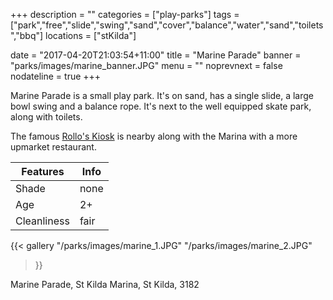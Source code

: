 +++
description = ""
categories = ["play-parks"]
tags = ["park","free","slide","swing","sand","cover","balance","water","sand","toilets","bbq"]
locations = ["stKilda"]

date = "2017-04-20T21:03:54+11:00"
title = "Marine Parade"
banner = "parks/images/marine_banner.JPG"
menu = ""
noprevnext = false
nodateline = true
+++

Marine Parade is a small play park. It's on sand, has a single slide, a large bowl swing and a balance rope. It's next to the well equipped skate park, along with toilets.

The famous [Rollo's Kiosk](http://www.rolloskiosk.com.au) is nearby along with the Marina with a more upmarket restaurant. 

Features  | Info
  ------------- | -------------
  Shade  | none
  Age  | 2+
  Cleanliness | fair
  
{{< gallery
    "/parks/images/marine_1.JPG"
    "/parks/images/marine_2.JPG"
>}}

Marine Parade,
St Kilda Marina,
St Kilda,
3182